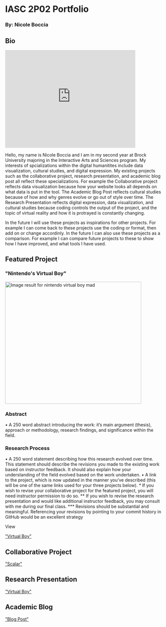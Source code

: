 <h1> IASC 2P02 Portfolio</h1>
<h3>By: Nicole Boccia</h3>
<h2>Bio</h2>
<iframe class="so" width="420" height="315" src="https://www.youtube.com/embed/QpcsdhYmd7M" frameborder="0"></iframe>
<p> Hello, my name is Nicole Boccia and I am in my second year at Brock University majoring in the Interactive Arts and Sciences program. My interests of spcializations within the digital humanitites include data visualization, cultural studies, and digital expression. My existing projects such as the collaborative project, research presentation, and academic blog post all reflect these specializations. For example the Collaborative project reflects data visualization because how your website looks all depends on what data is put in the tool. The Academic Blog Post reflects cultural studies because of how and why genres evolve or go out of style over time. The Research Presentation reflects digital expression, data visualization, and cultural studies because coding controls the output of the project, and the topic of virtual reality and how it is protrayed is constantly changing.</p>
<p>In the future I will use these projects as inspirations for other projects. For example I can come back to these projects use the coding or format, then add on or change accordinly. In the future I can also use these projects as a comparison. For example I can compare future projects to these to show how I have improved, and what tools I have used.
<h2>Featured Project</h2>
<h3>"Nintendo's Virtual Boy"</h3>
<img src="https://68.media.tumblr.com/0966d483186f480841a34c40bf306c4e/tumblr_nqcbifSdFW1rz7xugo1_500.gif" onload="google.aft&amp;&amp;google.aft(this)" width="439" height="393" style="margin-top: 0px;" alt="Image result for nintendo virtual boy mad">
<h3>Abstract</h3>
• A 250 word abstract introducing the work: it’s main argument (thesis), approach or methodology,
research findings, and significance within the field.
<h3>Research Process</h3>
• A 250 word statement describing how this research evolved over time. This statement should describe
the revisions you made to the existing work based on instructor feedback. It should also explain how
your understanding of the field evolved based on the work undertaken.
• A link to the project, which is now updated in the manner you’ve described (this will be one of the same
links used for your three projects below).
* If you wish to revise your collaborative project for the featured project, you will need instructor
permission to do so.
** If you wish to revise the research presentation and would like additional instructor feedback, you may
consult with me during our final class.
*** Revisions should be substantial and meaningful. Referencing your revisions by pointing to your
commit history in GitHub would be an excellent strategy

<p>View</p><a href="https://nicoleboccia.github.io/presentation.github.io/">"Virtual Boy"</a>

<h2>Collaborative Project</h2>
<a href="https://nicoleboccia.github.io/collaborativeproject/">"Scalar"</a>

<h2>Research Presentation</h2>
<a href="https://nicoleboccia.github.io/presentation.github.io/">"Virtual Boy"</a> 

<h2>Academic Blog</h2>
<a href="https://nicoleboccia.github.io/blogpost.github.io/">"Blog Post"</a> 

